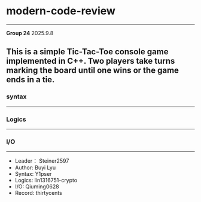 # modern-code-review
------------
**Group 24**   2025.9.8

This is a simple Tic-Tac-Toe console game implemented in C++.
Two players take turns marking the board until one wins or the game ends in a tie.
--------

### syntax





-----------------

### Logics







-----------

### I/O








-------------------------



- Leader： Steiner2597
- Author: Buyi Lyu
- Syntax: Y1pser
- Logics: lin1316751-crypto
- I/O: Qiuming0628
- Record: thirtycents

